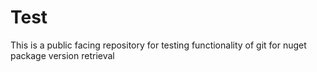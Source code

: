 # Test
This is a public facing repository for testing functionality of git for nuget package version retrieval
